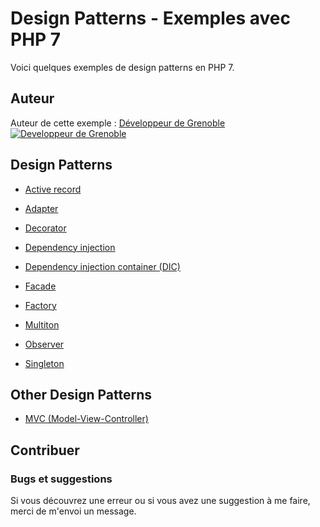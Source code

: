 # Design Patterns - Exemples avec PHP 7

Voici quelques exemples de design patterns en PHP 7.






## Auteur

Auteur de cette exemple :
[Développeur de Grenoble](https://www.devandweb.fr)
[![Developpeur de Grenoble](https://www.devandweb.fr/medias/website/developpeur-web.png)](https://www.devandweb.fr)






## Design Patterns

* [Active record](https://github.com/stephweb/design-patterns-php/tree/master/src/active-record)

* [Adapter](https://github.com/stephweb/design-patterns-php/tree/master/src/adapter)

* [Decorator](https://github.com/stephweb/design-patterns-php/tree/master/src/decorator)

* [Dependency injection](https://github.com/stephweb/design-patterns-php/tree/master/src/dependency-injection)

* [Dependency injection container (DIC)](https://github.com/stephweb/design-patterns-php/tree/master/src/dependency-injection-container)

* [Facade](https://github.com/stephweb/design-patterns-php/tree/master/src/facade)

* [Factory](https://github.com/stephweb/design-patterns-php/tree/master/src/factory)

* [Multiton](https://github.com/stephweb/design-patterns-php/tree/master/src/multiton)

* [Observer](https://github.com/stephweb/design-patterns-php/tree/master/src/observer)

* [Singleton](https://github.com/stephweb/design-patterns-php/tree/master/src/singleton)






## Other Design Patterns

* [MVC (Model-View-Controller)](https://github.com/stephweb/mvc-pattern-php)






## Contribuer

### Bugs et suggestions

Si vous découvrez une erreur ou si vous avez une suggestion à me faire, merci de m'envoi un message.
